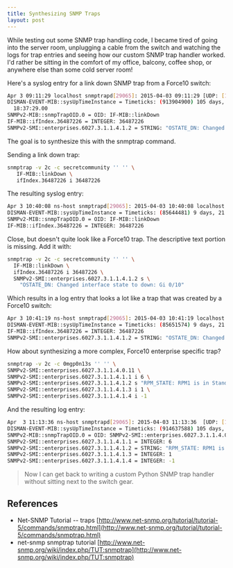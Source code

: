 ```yaml
---
title: Synthesizing SNMP Traps
layout: post
---
```


While testing out some SNMP trap handling code, I became tired of going into the server room, unplugging a cable from the switch and watching the logs for trap entries and seeing how our custom SNMP trap handler worked. I'd rather be sitting in the comfort of my office, balcony, coffee shop, or anywhere else than some cold server room!

Here's a syslog entry for a link down SNMP trap from a Force10 switch:

```bash
Apr 3 09:11:29 localhost snmptrapd[29065]: 2015-04-03 09:11:29 [UDP: [10.0.5.29]:162->[10.0.5.27]:162]:
DISMAN-EVENT-MIB::sysUpTimeInstance = Timeticks: (913904900) 105 days,
  18:37:29.00
SNMPv2-MIB::snmpTrapOID.0 = OID: IF-MIB::linkDown
IF-MIB::ifIndex.36487226 = INTEGER: 36487226
SNMPv2-SMI::enterprises.6027.3.1.1.4.1.2 = STRING: "OSTATE_DN: Changed interface state to down: Gi 0/10"
```

The goal is to synthesize this with the snmptrap command.

Sending a link down trap:

```bash
snmptrap -v 2c -c secretcommunity '' '' \
   IF-MIB::linkDown \
   ifIndex.36487226 i 36487226
```

The resulting syslog entry:

```bash
Apr 3 10:40:08 ns-host snmptrapd[29065]: 2015-04-03 10:40:08 localhost [UDP: [127.0.0.1]:55232->;[127.0.0.1]:162]:
DISMAN-EVENT-MIB::sysUpTimeInstance = Timeticks: (85644481) 9 days, 21:54:04.81
SNMPv2-MIB::snmpTrapOID.0 = OID: IF-MIB::linkDown
IF-MIB::ifIndex.36487226 = INTEGER: 36487226
```

Close, but doesn't quite look like a Force10 trap. The descriptive text portion is missing. Add it with:

```bash
snmptrap -v 2c -c secretcommunity '' '' \
  IF-MIB::linkDown \
  ifIndex.36487226 i 36487226 \
  SNMPv2-SMI::enterprises.6027.3.1.1.4.1.2 s \
    "OSTATE_DN: Changed interface state to down: Gi 0/10"
```

Which results in a log entry that looks a lot like a trap that was created by a Force10 switch:

```bash
Apr 3 10:41:19 ns-host snmptrapd[29065]: 2015-04-03 10:41:19 localhost [UDP: [127.0.0.1]:59788-&gt;[127.0.0.1]:162]:
DISMAN-EVENT-MIB::sysUpTimeInstance = Timeticks: (85651574) 9 days, 21:55:15.74 SNMPv2-MIB::snmpTrapOID.0 = OID: IF-MIB::linkDown
IF-MIB::ifIndex.36487226 = INTEGER: 36487226
SNMPv2-SMI::enterprises.6027.3.1.1.4.1.2 = STRING: "OSTATE_DN: Changed interface state to down: Gi 0/10"
```

How about synthesizing a more complex, Force10 enterprise specific trap?

```bash
snmptrap -v 2c -c 0mgp0n13s '' '' \
SNMPv2-SMI::enterprises.6027.3.1.1.4.0.11 \
SNMPv2-SMI::enterprises.6027.3.1.1.4.1.1 i 6 \
SNMPv2-SMI::enterprises.6027.3.1.1.4.1.2 s "RPM_STATE: RPM1 is in Standby State." \
SNMPv2-SMI::enterprises.6027.3.1.1.4.1.3 i 1 \
SNMPv2-SMI::enterprises.6027.3.1.1.4.1.4 i -1
```

And the resulting log entry:

```bash
Apr  3 11:13:36 ns-host snmptrapd[29065]: 2015-04-03 11:13:36  [UDP: [10.0.5.29]:162-&gt;[10.0.5.27]:162]:
DISMAN-EVENT-MIB::sysUpTimeInstance = Timeticks: (914637588) 105 days, 20:39:35.88
SNMPv2-MIB::snmpTrapOID.0 = OID: SNMPv2-SMI::enterprises.6027.3.1.1.4.0.11
SNMPv2-SMI::enterprises.6027.3.1.1.4.1.1 = INTEGER: 6
SNMPv2-SMI::enterprises.6027.3.1.1.4.1.2 = STRING: "RPM_STATE: RPM1 is in Standby State."
SNMPv2-SMI::enterprises.6027.3.1.1.4.1.3 = INTEGER: 1
SNMPv2-SMI::enterprises.6027.3.1.1.4.1.4 = INTEGER: -1
```

>Now I can get back to writing a custom Python SNMP trap handler without sitting next to the switch gear.

## References

* Net-SNMP Tutorial -- traps [http://www.net-snmp.org/tutorial/tutorial-5/commands/snmptrap.html](http://www.net-snmp.org/tutorial/tutorial-5/commands/snmptrap.html)
* net-snmp snmptrap tutorial [http://www.net-snmp.org/wiki/index.php/TUT:snmptrap](http://www.net-snmp.org/wiki/index.php/TUT:snmptrap)
